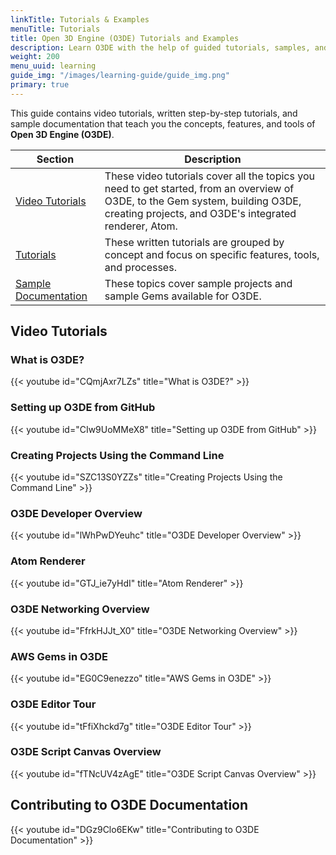 ```yaml
---
linkTitle: Tutorials & Examples
menuTitle: Tutorials
title: Open 3D Engine (O3DE) Tutorials and Examples
description: Learn O3DE with the help of guided tutorials, samples, and recipes.
weight: 200
menu_uuid: learning
guide_img: "/images/learning-guide/guide_img.png"
primary: true
---
```


This guide contains video tutorials, written step-by-step tutorials, and sample documentation that teach you the concepts, features, and tools of **Open 3D Engine (O3DE)**.

| Section | Description |
| - | - |
| [Video Tutorials](#video-tutorials) | These video tutorials cover all the topics you need to get started, from an overview of O3DE, to the Gem system, building O3DE, creating projects, and O3DE's integrated renderer, Atom. |
| [Tutorials](tutorials) | These written tutorials are grouped by concept and focus on specific features, tools, and processes. |
| [Sample Documentation](samples) | These topics cover sample projects and sample Gems available for O3DE. |

## Video Tutorials

### What is O3DE?

{{< youtube id="CQmjAxr7LZs" title="What is O3DE?" >}}

### Setting up O3DE from GitHub

{{< youtube id="CIw9UoMMeX8" title="Setting up O3DE from GitHub" >}}

### Creating Projects Using the Command Line

{{< youtube id="SZC13S0YZZs" title="Creating Projects Using the Command Line" >}}

### O3DE Developer Overview

{{< youtube id="lWhPwDYeuhc" title="O3DE Developer Overview" >}}

### Atom Renderer

{{< youtube id="GTJ_ie7yHdI" title="Atom Renderer" >}}

### O3DE Networking Overview

{{< youtube id="FfrkHJJt_X0" title="O3DE Networking Overview" >}}

### AWS Gems in O3DE

{{< youtube id="EG0C9enezzo" title="AWS Gems in O3DE" >}}

### O3DE Editor Tour

{{< youtube id="tFfiXhckd7g" title="O3DE Editor Tour" >}}

### O3DE Script Canvas Overview

{{< youtube id="fTNcUV4zAgE" title="O3DE Script Canvas Overview" >}}

## Contributing to O3DE Documentation

{{< youtube id="DGz9Clo6EKw" title="Contributing to O3DE Documentation" >}}
